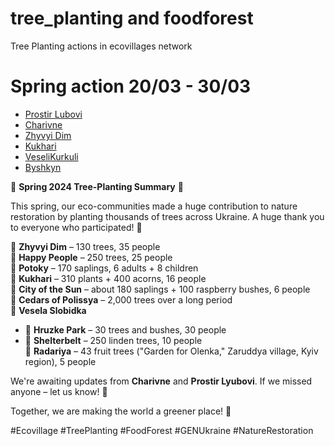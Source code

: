 # tree_planting and foodforest
Tree Planting actions in ecovillages network 


# Spring action 20/03 - 30/03
- [Prostir Lubovi](https://github.com/maxzalevski/tree_planting/issues/4)
- [Charivne](https://github.com/maxzalevski/tree_planting/issues/1)
- [Zhyvyi Dim](https://github.com/maxzalevski/tree_planting/issues/5)
- [Kukhari](https://github.com/maxzalevski/tree_planting/issues/7)
- [VeseliKurkuli](https://github.com/maxzalevski/tree_planting/issues/8)
- [Byshkyn](https://github.com/maxzalevski/tree_planting/issues/9)

🌳 **Spring 2024 Tree-Planting Summary** 🌳  

This spring, our eco-communities made a huge contribution to nature restoration by planting thousands of trees across Ukraine. A huge thank you to everyone who participated! 💚  

📍 **Zhyvyi Dim** – 130 trees, 35 people  
📍 **Happy People** – 250 trees, 25 people  
📍 **Potoky** – 170 saplings, 6 adults + 8 children  
📍 **Kukhari** – 310 plants + 400 acorns, 16 people  
📍 **City of the Sun** – about 180 saplings + 100 raspberry bushes, 6 people  
📍 **Cedars of Polissya** – 2,000 trees over a long period  
📍 **Vesela Slobidka**  
   - 🌳 **Hruzke Park** – 30 trees and bushes, 30 people  
   - 🌳 **Shelterbelt** – 250 linden trees, 10 people  
📍 **Radariya** – 43 fruit trees ("Garden for Olenka," Zaruddya village, Kyiv region), 5 people  

We're awaiting updates from **Charivne** and **Prostir Lyubovi**. If we missed anyone – let us know! 🌱  

Together, we are making the world a greener place! 💚  

#Ecovillage #TreePlanting #FoodForest #GENUkraine #NatureRestoration

